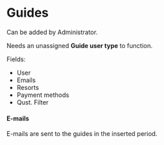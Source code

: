 # Guides

Can be added by Administrator.

Needs an unassigned **Guide user type** to function.

Fields:

* User
* Emails
* Resorts
* Payment methods
* Qust. Filter

#### E-mails <a href="#e-mails" id="e-mails"></a>

E-mails are sent to the guides in the inserted period.

